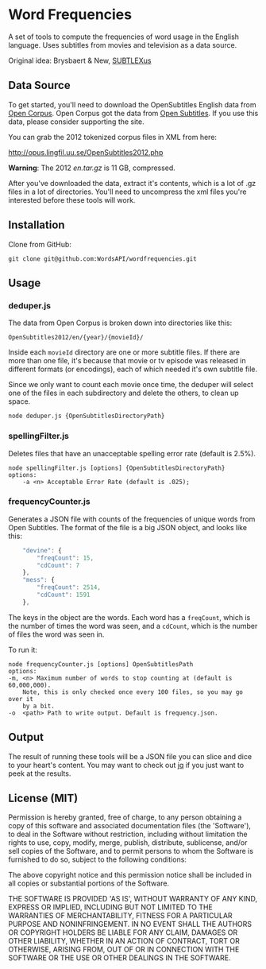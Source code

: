 # Word Frequencies

A set of tools to compute the frequencies of word usage in the English language. Uses subtitles from movies and television as a data source.  

Original idea: 
Brysbaert & New, [SUBTLEXus](http://expsy.ugent.be/subtlexus/Brysbaert&NewBRM2009Subtlexus.pdf)

## Data Source

To get started, you'll need to download the OpenSubtitles English data from [Open Corpus](http://opus.lingfil.uu.se/index.php).  Open Corpus got the data from [Open Subtitles](http://www.opensubtitles.org/en/search).  If you use this data, please consider supporting the site.

You can grab the 2012 tokenized corpus files in XML from here:

http://opus.lingfil.uu.se/OpenSubtitles2012.php

**Warning**: The 2012 *en.tar.gz* is 11 GB, compressed.
  
After you've downloaded the data, extract it's contents, which is a lot of .gz files in a lot of directories. You'll need to uncompress the xml files you're interested before these tools will work.

## Installation

Clone from GitHub:

`git clone git@github.com:WordsAPI/wordfrequencies.git`

## Usage

### deduper.js

The data from Open Corpus is broken down into directories like this:

`OpenSubtitles2012/en/{year}/{movieId}/`

Inside each `movieId` directory are one or more subtitle files. If there are more than one file, it's because that movie or tv episode was released in different formats (or encodings), each of which needed it's own subtitle file.

Since we only want to count each movie once time, the deduper will select one of the files in each subdirectory and delete the others, to clean up space.

`node deduper.js {OpenSubtitlesDirectoryPath}`

### spellingFilter.js

Deletes files that have an unacceptable spelling error rate (default is 2.5%).

```
node spellingFilter.js [options] {OpenSubtitlesDirectoryPath}
options:
    -a <n> Acceptable Error Rate (default is .025);
```
### frequencyCounter.js

Generates a JSON file with counts of the frequencies of unique words from Open Subtitles.    The format of the file is a big JSON object, and looks like this:

```js
    "devine": {
        "freqCount": 15,
        "cdCount": 7
    },
    "mess": {
        "freqCount": 2514,
        "cdCount": 1591
    },
```
The keys in the object are the words. Each word has a `freqCount`, which is the number of times the word was seen, and a `cdCount`, which is the number of files the word was seen in.

To run it:
```
node frequencyCounter.js [options] OpenSubtitlesPath
options:
-m, <n> Maximum number of words to stop counting at (default is 60,000,000).
	Note, this is only checked once every 100 files, so you may go over it
	by a bit.
-o  <path> Path to write output. Default is frequency.json.
```

## Output

The result of running these tools will be a JSON file you can slice and dice to your heart's content. You may want to check out [jq](http://stedolan.github.io/jq/) if you just want to peek at the results.

## License (MIT)
Permission is hereby granted, free of charge, to any person obtaining a copy of this software and associated documentation files (the 'Software'), to deal in the Software without restriction, including without limitation the rights to use, copy, modify, merge, publish, distribute, sublicense, and/or sell copies of the Software, and to permit persons to whom the Software is furnished to do so, subject to the following conditions:

The above copyright notice and this permission notice shall be included in all copies or substantial portions of the Software.

THE SOFTWARE IS PROVIDED 'AS IS', WITHOUT WARRANTY OF ANY KIND, EXPRESS OR IMPLIED, INCLUDING BUT NOT LIMITED TO THE WARRANTIES OF MERCHANTABILITY, FITNESS FOR A PARTICULAR PURPOSE AND NONINFRINGEMENT. IN NO EVENT SHALL THE AUTHORS OR COPYRIGHT HOLDERS BE LIABLE FOR ANY CLAIM, DAMAGES OR OTHER LIABILITY, WHETHER IN AN ACTION OF CONTRACT, TORT OR OTHERWISE, ARISING FROM, OUT OF OR IN CONNECTION WITH THE SOFTWARE OR THE USE OR OTHER DEALINGS IN THE SOFTWARE.